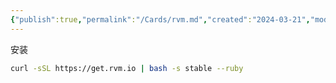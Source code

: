```yaml
---
{"publish":true,"permalink":"/Cards/rvm.md","created":"2024-03-21","modified":"2024-07-15","published":"2025-07-29T23:04:03.932+08:00","cssclasses":""}
---
```



安装

```bash
curl -sSL https://get.rvm.io | bash -s stable --ruby
```
